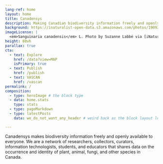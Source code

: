 ```yaml
---
lang-ref: home
layout: home
title: Canadensys
description: Making Canadian biodiversity information freely and openly available 
background: https://inaturalist-open-data.s3.amazonaws.com/photos/190926491/original.jpg
imageLicense: |
  <em>Sanguinaria canadensis</em> L. Photo by Suzanne Labbé via [iNaturalist](https://www.gbif.org/occurrence/3764124042)
height: 80vh
parallax: true
cta:
  - text: Explore
    href: /data?view=MAP
    isPrimary: true
  - text: Publish
    href: /publish
  - text: VASCAN
    href: /vascan
permalink: /
composition:
  - type: heroImage # the block type
  - data: home.stats
    type: stats
  - type: pageMarkdown
  - type: latestPosts
    data: we_do_not_want_any_header # weird hack as the block layout looks for a data element and falls back to the page if none is present

---
```


Canadensys makes biodiversity information freely and openly available to everyone. We are a network of researchers, collectors, curators, information technologists, students, and educators that shares data on the occurrence and identity of plant, animal, fungi, and other species in Canada.

